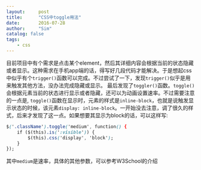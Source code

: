 ```yaml
---
layout:     post
title:      "CSS中toggle用法"
date:       2016-07-28
author:     "Sim"
catalog: false
tags:
    - css
---
```


目前项目中有个需求是点击某个element，然后其详细内容会根据当前的状态隐藏或者显示。这种需求在手机app端的话，得写好几段代码才能解决。于是想起css中似乎有个`trigger()`函数可以完成。不过尝试了一下，发现`trigger()`似乎是用来触发其他方法，没办法完成隐藏或显示。
最后发现了`toggler()`函数。`toggle()`会根据元素当前的状态进行显示或者隐藏，还可以为动画设置速率。不过需要注意的一点是, `toggle()`函数在显示时，元素的样式是`inline-block`，也就是说触发显示状态的时候，该元素`display: inline-block`。一开始没去注意，调了很久的样式，后来才发现了这一点。如果想要其显示为block的话，可以这样写:

```css
$('.className').toggle('medium', function() {
	if ($(this).is(':visible')) {
		$(this).css('display', 'block');
	}
});
```

其中`medium`是速率，具体的其他参数，可以参考W3School的介绍



